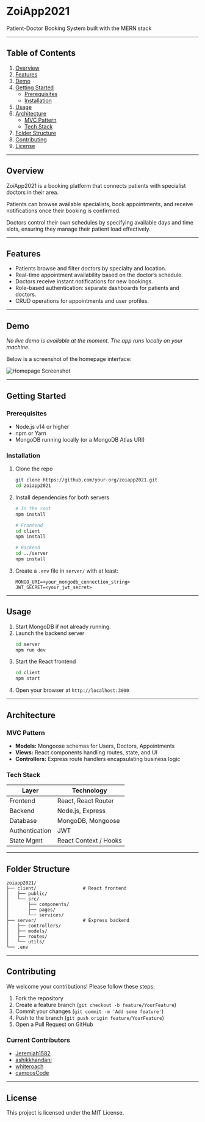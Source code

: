 # ZoiApp2021

Patient-Doctor Booking System built with the MERN stack

---

## Table of Contents

1. [Overview](#overview)  
2. [Features](#features)  
3. [Demo](#demo)  
4. [Getting Started](#getting-started)  
   - [Prerequisites](#prerequisites)  
   - [Installation](#installation)  
5. [Usage](#usage)  
6. [Architecture](#architecture)  
   - [MVC Pattern](#mvc-pattern)  
   - [Tech Stack](#tech-stack)  
7. [Folder Structure](#folder-structure)  
8. [Contributing](#contributing)  
9. [License](#license)  

---

## Overview

ZoiApp2021 is a booking platform that connects patients with specialist doctors in their area.  

Patients can browse available specialists, book appointments, and receive notifications once their booking is confirmed.  

Doctors control their own schedules by specifying available days and time slots, ensuring they manage their patient load effectively.

---

## Features

- Patients browse and filter doctors by specialty and location.  
- Real-time appointment availability based on the doctor’s schedule.  
- Doctors receive instant notifications for new bookings.  
- Role-based authentication: separate dashboards for patients and doctors.  
- CRUD operations for appointments and user profiles.

---

## Demo

_No live demo is available at the moment. The app runs locally on your machine._

Below is a screenshot of the homepage interface:

![Homepage Screenshot](./homepage.png)

---

## Getting Started

### Prerequisites

- Node.js v14 or higher  
- npm or Yarn  
- MongoDB running locally (or a MongoDB Atlas URI)  

### Installation

1. Clone the repo  
   ```bash
   git clone https://github.com/your-org/zoiapp2021.git
   cd zoiapp2021
   ```

2. Install dependencies for both servers  
   ```bash
   # In the root
   npm install

   # Frontend
   cd client
   npm install

   # Backend
   cd ../server
   npm install
   ```

3. Create a `.env` file in `server/` with at least:  
   ```env
   MONGO_URI=<your_mongodb_connection_string>
   JWT_SECRET=<your_jwt_secret>
   ```

---

## Usage

1. Start MongoDB if not already running.  
2. Launch the backend server  
   ```bash
   cd server
   npm run dev
   ```
3. Start the React frontend  
   ```bash
   cd client
   npm start
   ```
4. Open your browser at `http://localhost:3000`

---

## Architecture

### MVC Pattern

- **Models:** Mongoose schemas for Users, Doctors, Appointments  
- **Views:** React components handling routes, state, and UI  
- **Controllers:** Express route handlers encapsulating business logic  

### Tech Stack

| Layer       | Technology            |
| ----------- | --------------------- |
| Frontend    | React, React Router   |
| Backend     | Node.js, Express      |
| Database    | MongoDB, Mongoose     |
| Authentication | JWT               |
| State Mgmt  | React Context / Hooks |

---

## Folder Structure

```
zoiapp2021/
├── client/                 # React frontend
│   ├── public/
│   └── src/
│       ├── components/
│       ├── pages/
│       └── services/
├── server/                 # Express backend
│   ├── controllers/
│   ├── models/
│   ├── routes/
│   └── utils/
└── .env
```

---

## Contributing

We welcome your contributions! Please follow these steps:

1. Fork the repository  
2. Create a feature branch (`git checkout -b feature/YourFeature`)  
3. Commit your changes (`git commit -m 'Add some feature'`)  
4. Push to the branch (`git push origin feature/YourFeature`)  
5. Open a Pull Request on GitHub  

### Current Contributors

- [Jeremiah1582](https://github.com/Jeremiah1582)  
- [ashikkhandani](https://github.com/ashikkhandani)  
- [whiteroach](https://github.com/whiteroach)  
- [camposCode](https://github.com/camposCode)  

---

## License

This project is licensed under the MIT License. 
